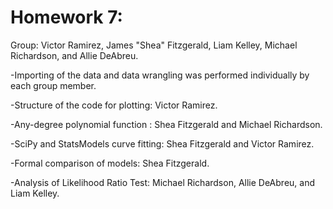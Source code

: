 # Homework 7:
Group:  Victor Ramirez, James "Shea" Fitzgerald, Liam Kelley, Michael Richardson, and Allie DeAbreu.

-Importing of the data and data wrangling was performed individually by each group member. 

-Structure of the code for plotting: Victor Ramirez.

-Any-degree polynomial function : Shea Fitzgerald and Michael Richardson.

-SciPy and StatsModels curve fitting: Shea Fitzgerald and Victor Ramirez.

-Formal comparison of models: Shea Fitzgerald. 

-Analysis of Likelihood Ratio Test: Michael Richardson, Allie DeAbreu, and Liam Kelley.
